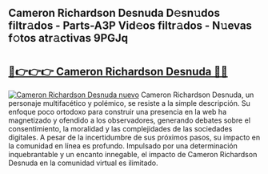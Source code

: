 ## Cameron Richardson Desnuda D𝚎sn𝚞dos filtr𝚊dos - Parts-A3P Vid𝚎os filtr𝚊dos - N𝚞evas f𝚘tos atr𝚊ctivas 9PGJq

# <h2><a href="http://mb6237.tromn.icu/?c=Cameron+Richardson+Desnuda">🔗👉👉👉 Cameron Richardson Desnuda 🔗🔗</a></h2>

[![Cameron Richardson Desnuda nuevo](https://i.imgur.com/pEAQMta.gif)](http://mb6237.tromn.icu/?c=Cameron+Richardson+Desnuda)
Cameron Richardson Desnuda, un personaje multifacético y polémico, se resiste a la simple descripción. Su enfoque poco ortodoxo para construir una presencia en la web ha magnetizado y ofendido a los observadores, generando debates sobre el consentimiento, la moralidad y las complejidades de las sociedades digitales. A pesar de la incertidumbre de sus próximos pasos, su impacto en la comunidad en línea es profundo. Impulsado por una determinación inquebrantable y un encanto innegable, el impacto de Cameron Richardson Desnuda en la comunidad virtual es ilimitado.
